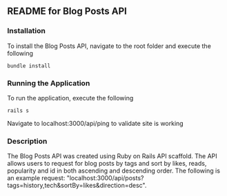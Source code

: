 ## README for Blog Posts API

### Installation

To install the Blog Posts API, navigate to the root folder and execute the following

```
bundle install
```

### Running the Application

To run the application, execute the following

```
rails s
```

Navigate to localhost:3000/api/ping to validate site is working

### Description

The Blog Posts API was created using Ruby on Rails API scaffold. The API allows users to request for blog posts by tags and sort by likes, reads, popularity and id in both ascending and descending order. The following is an example request: "localhost:3000/api/posts?tags=history,tech&sortBy=likes&direction=desc".